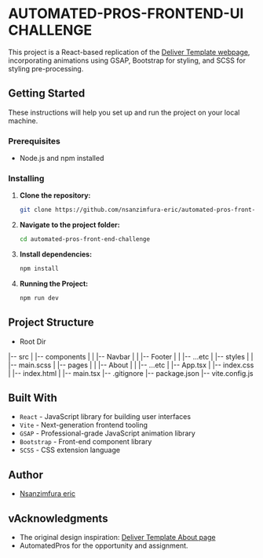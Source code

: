 # AUTOMATED-PROS-FRONTEND-UI CHALLENGE

This project is a React-based replication of the [Deliver Template webpage](https://delivertemplate.webflow.io/about), incorporating animations using GSAP, Bootstrap for styling, and SCSS for styling pre-processing.

## Getting Started

These instructions will help you set up and run the project on your local machine.

### Prerequisites

- Node.js and npm installed

### Installing

1. **Clone the repository:**

   ```bash
   git clone https://github.com/nsanzimfura-eric/automated-pros-front-end-challenge.git
   ```

2. **Navigate to the project folder:**

   ```bash
   cd automated-pros-front-end-challenge
   ```

3. **Install dependencies:**

   ```bash
   npm install
   ```

4. **Running the Project:**

   ```bash
   npm run dev
   ```

## Project Structure

- Root Dir

|-- src
| |-- components
| | |-- Navbar
| | |-- Footer
| | |-- ...etc
| |-- styles
| | |-- main.scss
| |-- pages
| | |-- About
| | |-- ...etc
| |-- App.tsx
| |-- index.css
| |-- index.html
| |-- main.tsx
|-- .gitignore
|-- package.json
|-- vite.config.js

## Built With

- `React` - JavaScript library for building user interfaces
- `Vite` - Next-generation frontend tooling
- `GSAP` - Professional-grade JavaScript animation library
- `Bootstrap` - Front-end component library
- `SCSS` - CSS extension language

## Author

- [Nsanzimfura eric](https://github.com/nsanzimfura-eric)

## vAcknowledgments

- The original design inspiration: [Deliver Template About page](https://delivertemplate.webflow.io/about)
- AutomatedPros for the opportunity and assignment.
